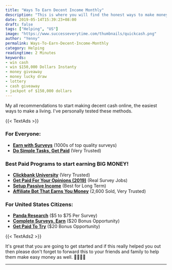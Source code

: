 ```yaml
---
title: "Ways To Earn Decent Income Monthly"
description: "This is where you will find the honest ways to make money online. If you are just starting out, this is a great information for you!"
date: 2019-05-14T15:39:23+08:00
draft: false
tags: ["Helping", "US"]
image: "https://www.successeverytime.com/thumbnails/quickcash.png"
author: "Yenny"
permalink: Ways-To-Earn-Decent-Income-Monthly
category: Helping
readingtime: 2 Minutes
keywords:
- win cash
- win $150,000 Dollars Instanty
- money giveaway
- money lucky draw
- lottery
- cash giveaway
- jackpot of $150,000 dollars
---
```


My all recommendations to start making decent cash online, the easiest ways to make a living. I've personally tested these methods.

<!--more-->

 {{< TextAds >}}

### For Everyone:
* <b><a href="https://www.mb103.com/lnk.asp?o=14374&c=918277&a=383461&k=5CADAF29E96CA1E383F08357679B4F98&l=15171&s1=SE">Earn with Surveys</a></b> (1000s of top quality surveys)
* <b><a href="https://www.mb102.com/lnk.asp?o=14666&c=918277&a=383461&k=0EE0938BF015085CD9AEC2DC0F41C47A&l=15879&s1=SE">Do Simple Tasks, Get Paid</a></b> (Very Trusted)

### Best Paid Programs to start earning BIG MONEY!
* <b><a href="https://f0e3cc9cp70mdn3-gpzg4t5r5h.hop.clickbank.net/?tid=SE">Clickbank University</a></b> (Very Trusted)
* <b><a href="https://b5f549-an1tnevd737ikucf29l.hop.clickbank.net/?tid=SE">Get Paid For Your Opinions (2019)</a></b> (Real Survey Jobs)
* <b><a href="https://5f0d1cz4l95mesc-jehcy4x-eu.hop.clickbank.net/?cbpage=onlineworkshop&tid=SE">Setup Passive Income</a></b> (Best for Long Term)
* <b><a href="https://2c94ei7bo82obw58vegixgem1g.hop.clickbank.net/?tid=SE">Affiliate Bot That Earns You Money</a></b> (2,600 Sold, Very Trusted)

### For United States Citizens:
* <b><a href="https://www.mb38.com/lnk.asp?o=2871&c=918277&a=383461&k=61CE853338549FFCA09749E1D71621E6&l=2202&s1=SE">Panda Research</a></b> ($5 to $75 Per Survey)
* <b><a href="https://www.mb103.com/lnk.asp?o=15647&c=918277&a=383461&k=4F0E3AAD7CA61A4C7B19E2D64509628D&l=16862&s1=SE">Complete Surveys, Earn</a></b> ($20 Bonus Opportunity)
* <b><a href="https://www.mb38.com/lnk.asp?o=2871&c=918277&a=383461&k=61CE853338549FFCA09749E1D71621E6&l=2202&s1=SE">Get Paid To Try</a></b> ($20 Bonus Opportunity)

 {{< TextAds2 >}}

It's great that you are going to get started and if this really helped you out then please don't forget to forward this to your friends and family to help them make easy money as well. 👍🏻🙇‍♂️

 <hr>
